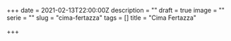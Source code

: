 +++
date = 2021-02-13T22:00:00Z
description = ""
draft = true
image = ""
serie = ""
slug = "cima-fertazza"
tags = []
title = "Cima Fertazza"

+++
